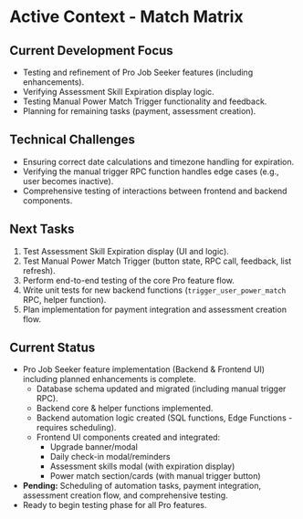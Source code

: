 # Active Context - Match Matrix

## Current Development Focus

- Testing and refinement of Pro Job Seeker features (including enhancements).
- Verifying Assessment Skill Expiration display logic.
- Testing Manual Power Match Trigger functionality and feedback.
- Planning for remaining tasks (payment, assessment creation).

## Technical Challenges

- Ensuring correct date calculations and timezone handling for expiration.
- Verifying the manual trigger RPC function handles edge cases (e.g., user becomes inactive).
- Comprehensive testing of interactions between frontend and backend components.

## Next Tasks

1. Test Assessment Skill Expiration display (UI and logic).
2. Test Manual Power Match Trigger (button state, RPC call, feedback, list refresh).
3. Perform end-to-end testing of the core Pro feature flow.
4. Write unit tests for new backend functions (`trigger_user_power_match` RPC, helper function).
5. Plan implementation for payment integration and assessment creation flow.

## Current Status

- Pro Job Seeker feature implementation (Backend & Frontend UI) including planned enhancements is complete.
  - Database schema updated and migrated (including manual trigger RPC).
  - Backend core & helper functions implemented.
  - Backend automation logic created (SQL functions, Edge Functions - requires scheduling).
  - Frontend UI components created and integrated:
    - Upgrade banner/modal
    - Daily check-in modal/reminders
    - Assessment skills modal (with expiration display)
    - Power match section/cards (with manual trigger button)
- **Pending:** Scheduling of automation tasks, payment integration, assessment creation flow, and comprehensive testing.
- Ready to begin testing phase for all Pro features.
